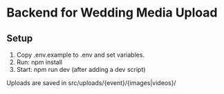 # Backend for Wedding Media Upload

## Setup

1. Copy .env.example to .env and set variables.
2. Run: npm install
3. Start: npm run dev (after adding a dev script)

Uploads are saved in src/uploads/{event}/{images|videos}/
